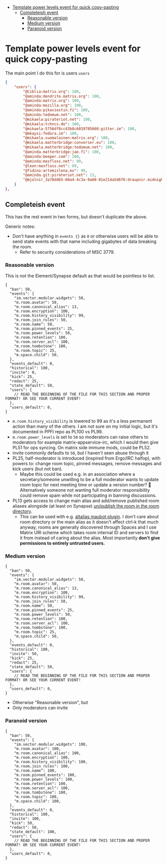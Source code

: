 <!-- START doctoc generated TOC please keep comment here to allow auto update -->
<!-- DON'T EDIT THIS SECTION, INSTEAD RE-RUN doctoc TO UPDATE -->

- [Template power levels event for quick copy-pasting](#template-power-levels-event-for-quick-copy-pasting)
  - [Completeish event](#completeish-event)
    - [Reasonable version](#reasonable-version)
    - [Medium version](#medium-version)
    - [Paranoid version](#paranoid-version)

<!-- END doctoc generated TOC please keep comment here to allow auto update -->

# Template power levels event for quick copy-pasting

The main point I do this for is users `users`

```json
{
    "users": {
        "@Ciblia:matrix.org": 100,
        "@aminda:dendrite.matrix.org": 100,
        "@aminda:matrix.org": 100,
        "@aminda:mozilla.org": 100,
        "@aminda:pikaviestin.fi": 100,
        "@aminda:tedomum.net": 100,
        "@mikaela:pirateriot.net": 100,
        "@mikaela:tchncs.de": 100,
        "@mikaela-5756df8cc43b8c6019785660:gitter.im": 100,
        "@mkaysi:fedora.im": 100,
        "@mikaela.suomalainen:matrix.org": 100,
        "@mikaela.matterbridge:converser.eu": 100,
        "@mikaela.matterbridge:tedomum.net": 100,
        "@aminda.matterbridge:jae.fi": 100,
        "@aminda:beeper.com": 100,
        "@aminda:masfloss.net": 99,
        "@leon:masfloss.net": 99,
        "@fidino:artemislena.eu": 99,
        "@aminda.git:pirateriot.net": 13,
        "@mjolnir_3a78dd65-60a4-4c3a-9a60-01e214a5d6f6:draupnir.midnightthoughts.space": 99
    }
},
```

## Completeish event

This has the rest event in two forms, but doesn't duplicate the above.

Generic notes:

- Don't have anything in `events {}` as `0` or otherwise users will be
  able to send state events with that name including gigabytes of
  data breaking the room.
  - Refer to security considerations of MSC 3779.

### Reasonable version

This is not the Element/Synapse default as that would be pointless to list.

```jsonnet
{
  "ban": 50,
  "events": {
    "im.vector.modular.widgets": 50,
    "m.room.avatar": 50,
    "m.room.canonical_alias": 13,
    "m.room.encryption": 100,
    "m.room.history_visibility": 99,
    "m.room.join_rules": 50,
    "m.room.name": 50,
    "m.room.pinned_events": 25,
    "m.room.power_levels": 50,
    "m.room.retention": 100,
    "m.room.server_acl": 100,
    "m.room.tombstone": 100,
    "m.room.topic": 25,
    "m.space.child": 50,
  },
  "events_default": 0,
  "historical": 100,
  "invite": 0,
  "kick": 25,
  "redact": 25,
  "state_default": 50,
  "users": {
    // READ THE BEGINNING OF THE FILE FOR THIS SECTION AND PROPER FORMAT! OR SEE YOUR CURRENT EVENT!
  },
  "users_default": 0,
}
```

- `m.room.history_visibility` is lowered to 99 as it's a less permanent action than
  many of the others. I am not sure on my initial logic, but it's documented in
  PPFI repo as PL100 vs PL99.
- `m.room.power_levels` is set to `50` so moderators can raise others to moderators
  for example matrix-appservice-irc, which I would then give PL51 for ops syncing.
  On matrix side immune mods, could be PL52.
- invite commonly defaults to `50`, but I haven't seen abuse through it
- PL25, half-moderator is introduced (inspired from Ergo/IRC halfop), with powers to:
  change room topic, pinned messages, remove messages and kick users (but not ban).
  - Maybe this could be used e.g. in an association where a secretary/someone
    unwilling to be a full moderator wants to update room topic for next
    meeting time or update a version number? :shrug:
    Alternatively someone not wanting full moderator responsibility could remove
    spam while not participating in banning discussions.
- PL13 gets access to change main alias and add/remove published room aliases alongside
  (at least on Synapse) [un/publish the room in the room directory](https://github.com/vector-im/element-web/issues/13835).
  - This can be used with e.g. [altalias maubot plugin](https://matrix.org/blog/2020/06/19/this-week-in-matrix-2020-06-19#alt-alias-maubot-plugin).
    I don't care about room directory or the main alias as it doesn't affect ctrl-k that much anyway,
    rooms are generally discovered through Spaces and I use Matrix URI scheme
    which takes room internal ID and servers to find it from instead of caring about
    the alias. Most importantly **don't give permissions to entirely untrusted users.**

### Medium version

```jsonnet
{
  "ban": 50,
  "events": {
    "im.vector.modular.widgets": 50,
    "m.room.avatar": 50,
    "m.room.canonical_alias": 13,
    "m.room.encryption": 100,
    "m.room.history_visibility": 99,
    "m.room.join_rules": 50,
    "m.room.name": 50,
    "m.room.pinned_events": 25,
    "m.room.power_levels": 50,
    "m.room.retention": 100,
    "m.room.server_acl": 100,
    "m.room.tombstone": 100,
    "m.room.topic": 25,
    "m.space.child": 50,
  },
  "events_default": 0,
  "historical": 100,
  "invite": 50,
  "kick": 25,
  "redact": 25,
  "state_default": 50,
  "users": {
    // READ THE BEGINNING OF THE FILE FOR THIS SECTION AND PROPER FORMAT! OR SEE YOUR CURRENT EVENT!
  },
  "users_default": 0,
}
```

- Otherwise "Reasonable version", but
- Only moderators can invite

### Paranoid version

```jsonnet
{
  "ban": 50,
  "events": {
    "im.vector.modular.widgets": 100,
    "m.room.avatar": 100,
    "m.room.canonical_alias": 100,
    "m.room.encryption": 100,
    "m.room.history_visibility": 100,
    "m.room.join_rules": 100,
    "m.room.name": 100,
    "m.room.pinned_events": 100,
    "m.room.power_levels": 100,
    "m.room.retention": 100,
    "m.room.server_acl": 100,
    "m.room.tombstone": 100,
    "m.room.topic": 100,
    "m.space.child": 100,
  },
  "events_default": 0,
  "historical": 100,
  "invite": 100,
  "kick": 50,
  "redact": 50,
  "state_default": 100,
  "users": {
    // READ THE BEGINNING OF THE FILE FOR THIS SECTION AND PROPER FORMAT! OR SEE YOUR CURRENT EVENT!
  },
  "users_default": 0,
}
```
